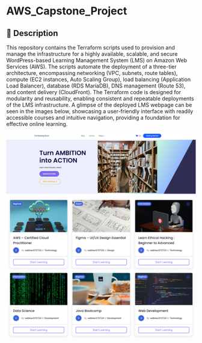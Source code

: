 # AWS_Capstone_Project

## **📌 Description**
This repository contains the Terraform scripts used to provision and manage the infrastructure for a highly available, scalable, and secure WordPress-based Learning Management System (LMS) on Amazon Web Services (AWS). The scripts automate the deployment of a three-tier architecture, encompassing networking (VPC, subnets, route tables), compute (EC2 instances, Auto Scaling Group), load balancing (Application Load Balancer), database (RDS MariaDB), DNS management (Route 53), and content delivery (CloudFront). The Terraform code is designed for modularity and reusability, enabling consistent and repeatable deployments of the LMS infrastructure.
A glimpse of the deployed LMS webpage can be seen in the images below, showcasing a user-friendly interface with readily accessible courses and intuitive navigation, providing a foundation for effective online learning.

![LMS Homepage](documentation/LMS_Homepage.png)
![Course Catalog](documentation/course_catalog.png)